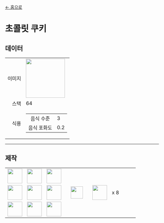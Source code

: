 [← 홈으로](../)
# 초콜릿 쿠키

## 데이터
<table>
    <tr><td align="end">이미지</td><td><img src="https://i.imgur.com/kKV6nDy.png" width="128"/></td></tr>
    <tr><td align="end">스택</td><td>64</td></tr>
    <tr>
        <td align="end">식용</td>
        <td>
            <table>
                <tr><td align="center">음식 수준</td><td align="start">3</td></tr>
                <tr><td align="center">음식 포화도</td><td align="start">0.2</td></tr>
            </table>
        </td>
    </tr>
</table>

---

## 제작
<table>
    <tr><td><img src="https://i.imgur.com/SlRO2xn.png" width="48"/></td><td><img src="https://i.imgur.com/SlRO2xn.png" width="48"/></td><td><img src="https://i.imgur.com/SlRO2xn.png" width="48"/></td><td colspan="3"></td></tr>
    <tr><td><img src="https://i.imgur.com/SlRO2xn.png" width="48"/></td><td><img src="https://i.imgur.com/j8F7WrL.png" width="48"/></td><td><img src="https://i.imgur.com/SlRO2xn.png" width="48"/></td><td width="70" align="center"><img src="https://i.imgur.com/VE0KqIE.png" width="40"/></td><td><img src="https://i.imgur.com/kKV6nDy.png" width="48"/></td><td width="70">x 8</td></tr>
    <tr><td><img src="https://i.imgur.com/SlRO2xn.png" width="48"/></td><td><img src="https://i.imgur.com/SlRO2xn.png" width="48"/></td><td><img src="https://i.imgur.com/SlRO2xn.png" width="48"/></td><td colspan="3"></td></tr>
</table>
